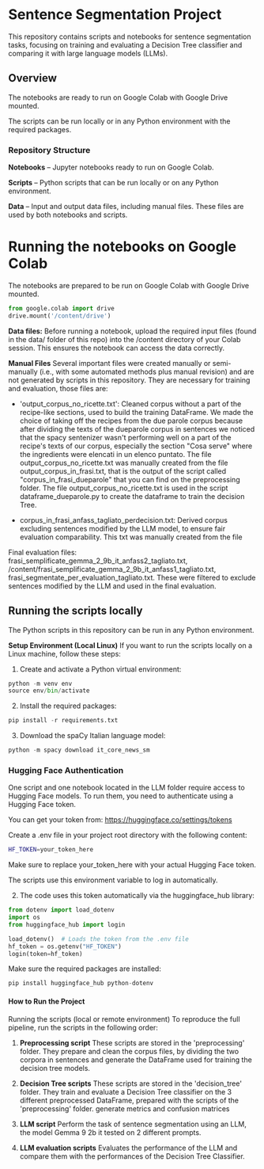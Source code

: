 # Sentence Segmentation Project

This repository contains scripts and notebooks for sentence segmentation tasks, focusing on training and evaluating a Decision Tree classifier and comparing it with large language models (LLMs).

## Overview

The notebooks are ready to run on Google Colab with Google Drive mounted.

The scripts can be run locally or in any Python environment with the required packages.

### Repository Structure

**Notebooks** – Jupyter notebooks ready to run on Google Colab.

**Scripts** – Python scripts that can be run locally or on any Python environment.

**Data** – Input and output data files, including manual files. These files are used by both notebooks and scripts.


# Running the notebooks on Google Colab

The notebooks are prepared to be run on Google Colab with Google Drive mounted.

```python
from google.colab import drive
drive.mount('/content/drive') 
```

**Data files:** 
Before running a notebook, upload the required input files (found in the data/ folder of this repo) into the /content directory of your Colab session.
This ensures the notebook can access the data correctly.

**Manual Files** 
Several important files were created manually or semi-manually (i.e., with some automated methods plus manual revision) and are not generated by scripts in this repository. They are necessary for training and evaluation, those files are:

- 'output_corpus_no_ricette.txt': Cleaned corpus without a part of the recipe-like sections, used to build the training DataFrame. We made the choice of taking off the recipes from the due parole corpus because after dividing the texts of the dueparole corpus in sentences we noticed that the spacy sentenizer wasn't performing well on a part of the recipe's texts of our corpus, especially the section "Cosa serve" where the ingredients were elencati in un elenco puntato.
The file output_corpus_no_ricette.txt was manually created from the file output_corpus_in_frasi.txt, that is the output of the script called "corpus_in_frasi_dueparole" that you can find on the preprocessing folder. The file output_corpus_no_ricette.txt is used in the script dataframe_dueparole.py to create the dataframe to train the decision Tree.

- corpus_in_frasi_anfass_tagliato_perdecision.txt: Derived corpus excluding sentences modified by the LLM model, to ensure fair evaluation comparability. This txt was manually created from the file 

Final evaluation files: frasi_semplificate_gemma_2_9b_it_anfass2_tagliato.txt, /content/frasi_semplificate_gemma_2_9b_it_anfass1_tagliato.txt, frasi_segmentate_per_evaluation_tagliato.txt. These were filtered to exclude sentences modified by the LLM and used in the final evaluation.


## Running the scripts locally

The Python scripts in this repository can be run in any Python environment.

**Setup Environment (Local Linux)**
If you want to run the scripts locally on a Linux machine, follow these steps:

1. Create and activate a Python virtual environment:
```python
python -m venv env
source env/bin/activate
```
2. Install the required packages:
```python
pip install -r requirements.txt
```
3. Download the spaCy Italian language model:
```python
python -m spacy download it_core_news_sm
```

### Hugging Face Authentication

One script and one notebook located in the LLM folder require access to Hugging Face models.
To run them, you need to authenticate using a Hugging Face token.

You can get your token from: https://huggingface.co/settings/tokens

Create a .env file in your project root directory with the following content:

```bash
HF_TOKEN=your_token_here
```

Make sure to replace your_token_here with your actual Hugging Face token.

The scripts use this environment variable to log in automatically.

2. The code uses this token automatically via the huggingface_hub library:

```python
from dotenv import load_dotenv
import os
from huggingface_hub import login

load_dotenv()  # Loads the token from the .env file
hf_token = os.getenv("HF_TOKEN")
login(token=hf_token)
```

Make sure the required packages are installed:

```python
pip install huggingface_hub python-dotenv
```



#### How to Run the Project

Running the scripts (local or remote environment)
To reproduce the full pipeline, run the scripts in the following order:

1. **Preprocessing script**
These scripts are stored in the 'preprocessing' folder.
They prepare and clean the corpus files, by dividing the two corpora in sentences and generate the DataFrame used for training the decision tree models.

2. **Decision Tree scripts**
These scripts are stored in the 'decision_tree' folder.
They train and evaluate a Decision Tree classifier on the 3 different preprocessed DataFrame, prepared with the scripts of the 'preprocessing' folder.
generate metrics and confusion matrices

3. **LLM script**
Perform the task of sentence segmentation using an LLM, the model Gemma 9 2b it tested on 2 different prompts.

4. **LLM evaluation scripts**
Evaluates the performance of the LLM and compare them with the performances of the Decision Tree Classifier.


